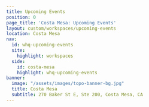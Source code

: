 ```yaml
---
title: Upcoming Events
position: 0
page_title: 'Costa Mesa: Upcoming Events'
layout: custom/workspaces/upcoming-events
location: Costa Mesa
nav:
  id: whq-upcoming-events
  site:
    highlight: workspaces
  side:
    id: costa-mesa
    highlight: whq-upcoming-events
banner:
  image: "/assets/images/topo-banner-bg.jpg"
  title: Costa Mesa
  subtitle: 270 Baker St E, Ste 200, Costa Mesa, CA
---
```

